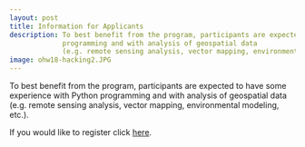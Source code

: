 ```yaml
---
layout: post
title: Information for Applicants
description: To best benefit from the program, participants are expected to have some experience with Python
             programming and with analysis of geospatial data
             (e.g. remote sensing analysis, vector mapping, environmental modeling, etc.).
image: ohw18-hacking2.JPG
---
```

To best benefit from the program, participants are expected to have some experience with Python
programming and with analysis of geospatial data
(e.g. remote sensing analysis, vector mapping, environmental modeling, etc.).

If you would like to register click [here](https://form.jotform.com/geohack/2018).

<!--Successful applicants will pay a $75 registration fee and be expected to cover lodging and travel expenses. Financial support may be available based on need.-->

